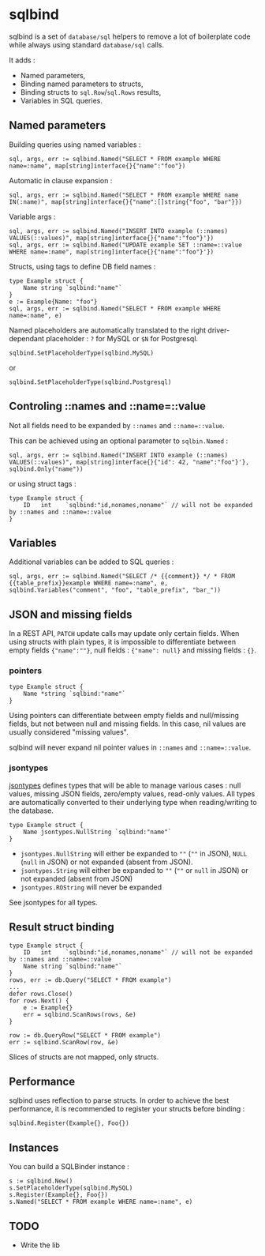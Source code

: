 # sqlbind

sqlbind is a set of `database/sql` helpers to remove a lot of boilerplate code while always using standard `database/sql` calls.

It adds :

* Named parameters,
* Binding named parameters to structs,
* Binding structs to `sql.Row`/`sql.Rows` results,
* Variables in SQL queries.

## Named parameters

Building queries using named variables :
```
sql, args, err := sqlbind.Named("SELECT * FROM example WHERE name=:name", map[string]interface{}{"name":"foo"})
```
Automatic in clause expansion :
```
sql, args, err := sqlbind.Named("SELECT * FROM example WHERE name IN(:name)", map[string]interface{}{"name":[]string{"foo", "bar"}})
```
Variable args :
```
sql, args, err := sqlbind.Named("INSERT INTO example (::names) VALUES(::values)", map[string]interface{}{"name":"foo"}'})
sql, args, err := sqlbind.Named("UPDATE example SET ::name=::value WHERE name=:name", map[string]interface{}{"name":"foo"}'})
```
Structs, using tags to define DB field names :
```
type Example struct {
	Name string `sqlbind:"name"`
}
e := Example{Name: "foo"}
sql, args, err := sqlbind.Named("SELECT * FROM example WHERE name=:name", e)
```

Named placeholders are automatically translated to the right driver-dependant placeholder : `?` for MySQL or `$N` for Postgresql.
```
sqlbind.SetPlaceholderType(sqlbind.MySQL)
```
or
```
sqlbind.SetPlaceholderType(sqlbind.Postgresql)
```

## Controling ::names and ::name=::value

Not all fields need to be expanded by `::names` and `::name=::value`.

This can be achieved using an optional parameter to `sqlbin.Named` :
```
sql, args, err := sqlbind.Named("INSERT INTO example (::names) VALUES(::values)", map[string]interface{}{"id": 42, "name":"foo"}'}, sqlbind.Only("name"))
```
or using struct tags :
```
type Example struct {
	ID   int    `sqlbind:"id,nonames,noname"` // will not be expanded by ::names and ::name=::value
}
```

## Variables

Additional variables can be added to SQL queries :
```
sql, args, err := sqlbind.Named("SELECT /* {{comment}} */ * FROM {{table_prefix}}example WHERE name=:name", e, sqlbind.Variables("comment", "foo", "table_prefix", "bar_"))
```

## JSON and missing fields

In a REST API, `PATCH` update calls may update only certain fields. When using structs with plain types, it is impossible to differentiate between empty fields `{"name":""}`, null fields : `{"name": null}` and missing fields : `{}`.

### pointers

```
type Example struct {
	Name *string `sqlbind:"name"`
}
```

Using pointers can differentiate between empty fields and null/missing fields, but not between null and missing fields. In this case, nil values are usually considered "missing values".

sqlbind will never expand nil pointer values in `::names` and `::name=::value`.

### jsontypes

[jsontypes](https://github.com/jfbus/jsontypes) defines types that will be able to manage various cases : null values, missing JSON fields, zero/empty values, read-only values. All types are automatically converted to their underlying type when reading/writing to the database.

```
type Example struct {
	Name jsontypes.NullString `sqlbind:"name"`
}
```

* `jsontypes.NullString` will either be expanded to `""` (`""` in JSON), `NULL` (`null` in JSON) or not expanded (absent from JSON).
* `jsontypes.String` will either be expanded to `""` (`""` or `null` in JSON) or not expanded (absent from JSON)
* `jsontypes.ROString` will never be expanded

See jsontypes for all types.

## Result struct binding

```
type Example struct {
	ID   int    `sqlbind:"id,nonames,noname"` // will not be expanded by ::names and ::name=::value
	Name string `sqlbind:"name"`
}
rows, err := db.Query("SELECT * FROM example")
...
defer rows.Close()
for rows.Next() {
    e := Example{}
    err = sqlbind.ScanRows(rows, &e)
}
```
```
row := db.QueryRow("SELECT * FROM example")
err := sqlbind.ScanRow(row, &e)
```

Slices of structs are not mapped, only structs.

## Performance

sqlbind uses reflection to parse structs. In order to achieve the best performance, it is recommended to register your structs before binding :
```
sqlbind.Register(Example{}, Foo{})
```

## Instances

You can build a SQLBinder instance :
```
s := sqlbind.New()
s.SetPlaceholderType(sqlbind.MySQL)
s.Register(Example{}, Foo{})
s.Named("SELECT * FROM example WHERE name=:name", e)
```

## TODO

* Write the lib